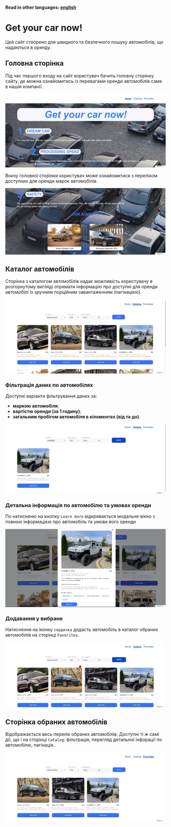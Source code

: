 **Read in other languages: [english](README.en.md)**

# Get your car now!

Цей сайт створено для швидкого та безпечного пошуку автомобілів, що надаються в
оренду.

## Головна сторінка

Під час першого входу на сайт користувач бачить головну сторінку сайту, де можна
ознайомитись із перевагами оренди автомобілів саме в нашій компанії.

![Home page](./assets/home-page.jpeg)

Внизу головної сторінки користувач може ознайомитися з переліком доступних для
оренди марок автомобілів.

![Makes for rent](./assets/home-page-bottom.jpeg)

## Каталог автомобілів

Сторінка з каталогом автомобілів надає можливість користувачу в розгорнутому
вигляді отримати інформацію про доступні для оренди автомобілі із зручним
порційним завантаженням (пагінацією).

![Catalog](./assets/catalog-page.jpeg)

### Фільтрація даних по автомобілях

Доступні варіанти фільтрування даних за:

- **маркою автомобіля**;
- **вартістю оренди (за 1 годину)**;
- **загальним пробігом автомобіля в кіломентах (від та до)**.

![Filtering](./assets/filtering.jpeg)

### Детальна інформація по автомобілю та умовах оренди

По натисненю на кнопку `Learn more` відкривається модальне вікно з повною
інформацією про автомобіль та умови його оренди

![Modal](./assets/modal.jpeg)

### Додавання у вибране

Натиснення на іконку `сердечка` додасть автомобіль в каталог обраних автомобілів
на сторінці `Favorites`.

![Adding to favorites](./assets/add-to-favorites.jpeg)

## Сторінка обраних автомобілів

Відображається весь перелік обраних автомобілів. Доступні ті ж самі дії, що і на
сторінці `Catalog`: фільтрація, перегляд детальної інфорації по автомобілю,
пагінація.

![Favorite](./assets/favorite-page.jpeg)
